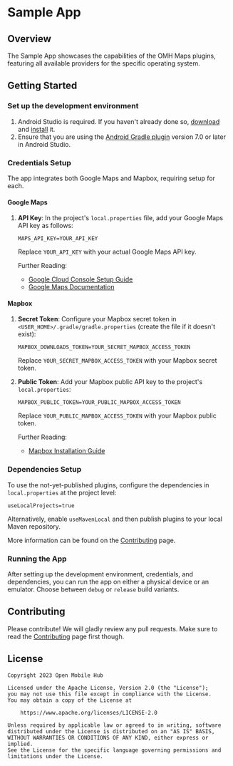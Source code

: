 # Sample App

## Overview

The Sample App showcases the capabilities of the OMH Maps plugins, featuring all available providers for the specific operating system.

## Getting Started

### Set up the development environment

1. Android Studio is required. If you haven't already done so, [download](https://developer.android.com/studio/index.html) and [install](https://developer.android.com/studio/install.html?pkg=studio) it.
2. Ensure that you are using the [Android Gradle plugin](https://developer.android.com/studio/releases/gradle-plugin) version 7.0 or later in Android Studio.

### Credentials Setup

The app integrates both Google Maps and Mapbox, requiring setup for each.

#### Google Maps

1. **API Key**: In the project's `local.properties` file, add your Google Maps API key as follows:
   ```
   MAPS_API_KEY=YOUR_API_KEY
   ```
   Replace `YOUR_API_KEY` with your actual Google Maps API key.

   Further Reading:
   - [Google Cloud Console Setup Guide](/packages/plugin-googlemaps/docs/advanced/CLOUD_CONSOLE_SETUP.md)
   - [Google Maps Documentation](https://developers.google.com/maps/documentation/android-sdk/cloud-setup)

#### Mapbox

1. **Secret Token**: Configure your Mapbox secret token in `<USER_HOME>/.gradle/gradle.properties` (create the file if it doesn't exist):
   ```
   MAPBOX_DOWNLOADS_TOKEN=YOUR_SECRET_MAPBOX_ACCESS_TOKEN
   ```
   Replace `YOUR_SECRET_MAPBOX_ACCESS_TOKEN` with your Mapbox secret token.

2. **Public Token**: Add your Mapbox public API key to the project's `local.properties`:
   ```
   MAPBOX_PUBLIC_TOKEN=YOUR_PUBLIC_MAPBOX_ACCESS_TOKEN
   ```
   Replace `YOUR_PUBLIC_MAPBOX_ACCESS_TOKEN` with your Mapbox public token.

   Further Reading:
   - [Mapbox Installation Guide](https://docs.mapbox.com/android/maps/guides/install#configure-credentials)

### Dependencies Setup

To use the not-yet-published plugins, configure the dependencies in `local.properties` at the project level:

```
useLocalProjects=true
```

Alternatively, enable `useMavenLocal` and then publish plugins to your local Maven repository.

More information can be found on the [Contributing](/CONTRIBUTING.md) page.

### Running the App

After setting up the development environment, credentials, and dependencies, you can run the app on either a physical device or an emulator. Choose between `debug` or `release` build variants.

## Contributing

Please contribute! We will gladly review any pull requests. Make sure to read the [Contributing](/CONTRIBUTING.md) page first though.

## License

```
Copyright 2023 Open Mobile Hub

Licensed under the Apache License, Version 2.0 (the "License");
you may not use this file except in compliance with the License.
You may obtain a copy of the License at

    https://www.apache.org/licenses/LICENSE-2.0

Unless required by applicable law or agreed to in writing, software
distributed under the License is distributed on an "AS IS" BASIS,
WITHOUT WARRANTIES OR CONDITIONS OF ANY KIND, either express or implied.
See the License for the specific language governing permissions and
limitations under the License.
```

